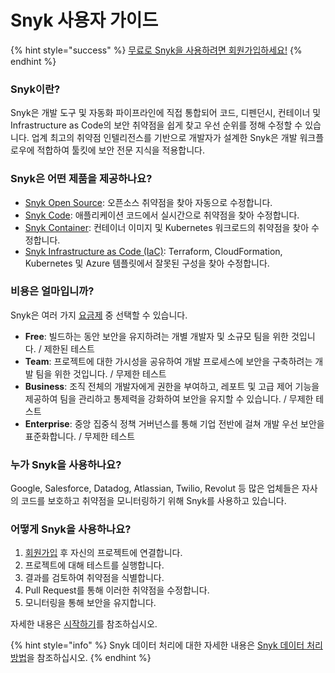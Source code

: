# Snyk 사용자 가이드

{% hint style="success" %}
[무료로 Snyk을 사용하려면 회원가입하세요!](https://snyk.io/login?cta=sign-up\&loc=nav\&page=support\_docs\_page)
{% endhint %}

### **Snyk**이란?

Snyk은 개발 도구 및 자동화 파이프라인에 직접 통합되어 코드, 디펜던시, 컨테이너 및 Infrastructure as Code의 보안 취약점을 쉽게 찾고 우선 순위를 정해 수정할 수 있습니다. 업계 최고의 취약점 인텔리전스를 기반으로 개발자가 설계한 Snyk은 개발 워크플로우에 적합하여 툴킷에 보안 전문 지식을 적용합니다.

### Snyk은 어떤 제품을 제공하나요?

* [Snyk Open Source](https://snyk.io/product/open-source-security-management/): 오픈소스 취약점을 찾아 자동으로 수정합니다.
* [Snyk Code](https://snyk.io/product/snyk-code/): 애플리케이션 코드에서 실시간으로 취약점을 찾아 수정합니다.
* [Snyk Container](https://snyk.io/product/container-vulnerability-management/): 컨테이너 이미지 및 Kubernetes 워크로드의 취약점을 찾아 수정합니다.
* [Snyk Infrastructure as Code (IaC)](https://snyk.io/product/infrastructure-as-code-security/): Terraform, CloudFormation, Kubernetes 및 Azure 템플릿에서 잘못된 구성을 찾아 수정합니다.

### 비용은 얼마입니까?

Snyk은 여러 가지 [요금제](https://snyk.io/plans/) 중 선택할 수 있습니다.

* **Free**: 빌드하는 동안 보안을 유지하려는 개별 개발자 및 소규모 팀을 위한 것입니다. / 제한된 테스트
* **Team**: 프로젝트에 대한 가시성을 공유하여 개발 프로세스에 보안을 구축하려는 개발 팀을 위한 것입니다. / 무제한 테스트
* **Business**: 조직 전체의 개발자에게 권한을 부여하고, 레포트 및 고급 제어 기능을 제공하여 팀을 관리하고 통제력을 강화하여 보안을 유지할 수 있습니다. / 무제한 테스트
* **Enterprise**: 중앙 집중식 정책 거버넌스를 통해 기업 전반에 걸쳐 개발 우선 보안을 표준화합니다. / 무제한 테스트

### 누가 Snyk을 사용하나요?

Google, Salesforce, Datadog, Atlassian, Twilio, Revolut 등 많은 업체들은 자사의 코드를 보호하고 취약점을 모니터링하기 위해 Snyk를 사용하고 있습니다.

### 어떻게 Snyk을 사용하나요?

1. [회원가입](https://snyk.io/login?cta=sign-up\&loc=nav\&page=support\_docs\_page) 후 자신의 프로젝트에 연결합니다.
2. 프로젝트에 대해 테스트를 실행합니다.
3. 결과를 검토하여 취약점을 식별합니다.
4. Pull Request를 통해 이러한 취약점을 수정합니다.
5. 모니터링을 통해 보안을 유지합니다.

자세한 내용은 [시작하기](getting-started/)를 참조하십시오.

{% hint style="info" %}
Snyk 데이터 처리에 대한 자세한 내용은 [Snyk 데이터 처리 방법](more-info/how-snyk-handles-your-data.md)을 참조하십시오.
{% endhint %}
